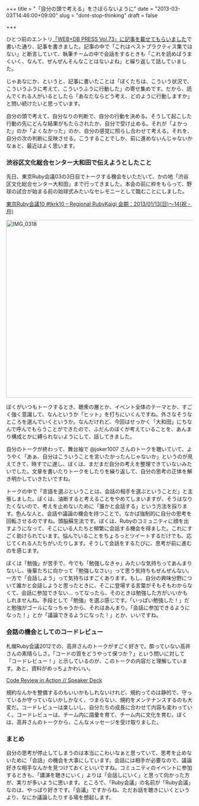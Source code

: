 +++
title = "「自分の頭で考える」をさぼらないように"
date = "2013-03-03T14:46:00+09:00"
slug = "dont-stop-thinking"
draft = false

+++

<p>ひとつ前のエントリ<a href="http://june29.jp/2013/03/03/web-db-press-vol-73/" title="「WEB+DB PRESS Vol.73」に記事を載せてもらいました - 準二級.jp">「WEB+DB PRESS Vol.73」に記事を載せてもらいました</a>で書いた通り、記事を書きました。記事の中で「これはベストプラクティス集ではない」と断言していて、執筆チームの中で会話をするときも「これを読めばうまくいく、なんて、ぜんぜんそんなことはないよね」と繰り返して話していました。</p>
<p>じゃあなにか、というと、記事に書いたことは「ぼくたちは、こういう状況で、こういうふうに考えて、こういうふうに行動した」の寄せ集めです。だから、読んでくれる人がいるとしたら「あなたならどう考え、どのように行動しますか」と問い続けたいと思っています。</p>
<p>自分の頭で考えて、自分なりの判断で、自分の行動を決める。そうして起こした行動の先にどんな結果がもたらされたか、自分で受け止める。それが「よかった」のか「よくなかった」のか、自分の感覚に照らし合わせて考える。それを、自分の次の判断に反映させる。こうすることでしか、前に進めないんじゃないかなぁと、最近はよく思います。</p>
<h3>渋谷区文化総合センター大和田で伝えようとしたこと</h3>
<p>先日、東京Ruby会議03の3日目でトークする機会をいただいて、かの地「渋谷区文化総合センター大和田」まで行ってきました。本会の前に枠をもらって、野球の試合が始まる前の始球式みたいなセレモニーとして臨むことにしました。</p>
<p><a href="http://tokyo10.rubykaigi.info/" title="東京Ruby会議10 #tkrk10 - Regional RubyKaigi 会期：2013/01/13(日)〜14(祝・月)">東京Ruby会議10 #tkrk10 &#8211; Regional RubyKaigi 会期：2013/01/13(日)〜14(祝・月)</a></p>
<p><a href="http://www.flickr.com/photos/igaiga/8462827849/" title="IMG_0318 by KuniakiIGARASHI, on Flickr"><img src="http://farm9.staticflickr.com/8529/8462827849_97e416985b_z.jpg" width="640" height="480" alt="IMG_0318"></a></p>
<p>ぼくがいつもトークするとき、聴衆の層とか、イベント全体のテーマとか、すごく強く意識して、なんというか「ヒット」を打ちにいくんですね。外さなそうなところを選んでいくというか。なんだけれど、今回はせっかく「大和田」にちなんで呼んでもらうことができたので、ふだんのぼくが考えていることを、あんまり構成とかに縛られないようにして、話してきました。</p>
<p>自分のトークが終わって、舞台袖で @joker1007 さんのトークを聴いていて、ようやく「あぁ、自分はこういうことを言いたかったんじゃないか」というのが見えてきて、時すでに遅し、ぼくは、まだまだ自分の考えを整理できていないみたいでした。文章を書いたりトークをしたりを繰り返して、自分の思考の正体を解き明かしていきたいですね。</p>
<p>トークの中で「言語を選ぶということは、会話の相手を選ぶということだ」と主張しました。ぼくは、油断すると考えることをやめてしまいますが、そうはなりたくないので、考えを止めないために「誰かと会話する」という方法を採ります。色んな人と、会話や議論の機会を持つことで、なかば強制的に自分の思考を回転させるのですね。頭脳蘇生法です。ぼくは、Rubyのコミュニティに顔を出すようになって、そこにいる人たちと頻繁に会話する機会を得ました。これにすごく助けられています。悩んでいることをちょろっとツイートするだけでも、応じてくれる人たちがいたりします。そうして会話をするたびに、思考が前に進むのを感じます。</p>
<p>ぼくは「勉強」が苦手で、今でも「勉強しなきゃ」みたいな気持ちってあんまりないし、後輩たちに向かって「勉強しなさい」って思う気持ちもぜんぜんない。一方で「会話しよう」って気持ちはすごくあります。もし、自分の興味分野について誰かと会話しようと思ったときに、そこに登場する言葉がそもそもわからなくて、会話に参加できない… ってなったら、そのときは勉強した方がいいかもしれませんね。手段として「勉強」を選ぶ感じです。「いっぱい勉強した！」だと勉強がゴールになっちゃうから、それはあんまり。「会話に参加できるようになった！」とか「議論できるようになった！」とか、いいですね。</p>
<h3>会話の機会としてのコードレビュー</h3>
<p>札幌Ruby会議2012での、高井さんのトークがすごく好きで。酔っていない高井さんの素晴らしさ。「コードの質をどうやって保つか？」という問いに対して「コードレビュー！」と示しているのが、このトークの内容だと理解しています。あと、資料がめっちょかわいい。</p>
<p><a href="https://speakerdeck.com/takai/code-review-in-action" title="Code Review in Action // Speaker Deck">Code Review in Action // Speaker Deck</a></p>
<p>規約なんかを整備するのもいいかもしれないけれど、規約ってのは静的で、守っているか守っていないかしかなく、つまらない、規約をメンテナンスするのも大変だ。コードレビューは楽しいし、自分たちの成長に合わせて内容も変わっていく。コードレビューは、チーム内に語彙を育て、チーム内に文化を育む。ぼくは、高井さんのトークから、こんなメッセージを受け取りました。</p>
<h3>まとめ</h3>
<p>自分の思考が停止してしまうのは本当にこわいなぁと思っていて、思考を止めないために「会話」の機会を大事にしています。会話には相手が必要なので、議論好きな相手なんかを見つけておくといいですね。コミュニティのイベントに参加するときも、「講演を聴きにいく」よりは「会話しにいく」と思って向かった方が、実りが多いように思います。ところで、「Ruby会議」の名前が「Ruby会議」なのは、やっぱり好きです。「会議」ですからね、ただお話を聴きにいくというより、なにか議論したりする場を想起します。</p>
